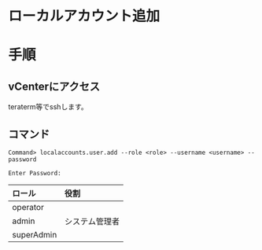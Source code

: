 # ローカルアカウント追加
# 手順
## vCenterにアクセス
teraterm等でsshします。
## コマンド
```
Command> localaccounts.user.add --role <role> --username <username> --password
```
```
Enter Password:
```
|ロール|役割|
|:---|:---|
|operator||
|admin|システム管理者|
|superAdmin||
